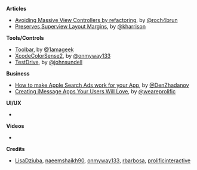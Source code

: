 
**Articles**

* [Avoiding Massive View Controllers by refactoring](https://medium.com/@jamesrochabrun/avoiding-massive-view-controllers-by-refactoring-ffb6a55dfa42), by [@roch4brun](https://twitter.com/roch4brun)
* [Preserves Superview Layout Margins](https://useyourloaf.com/blog/preserves-superview-layout-margins/), by [@kharrison](https://twitter.com/kharrison)


**Tools/Controls**

* [Toolbar](https://github.com/1amageek/Toolbar), by [@1amageek](https://twitter.com/1amageek)
* [XcodeColorSense2](https://github.com/onmyway133/XcodeColorSense2), by [@onmyway133](https://twitter.com/onmyway133)
* [TestDrive](https://github.com/JohnSundell/TestDrive), by [@johnsundell](https://twitter.com/johnsundell)

**Business**

* [How to make Apple Search Ads work for your App](https://denzhadanov.com/how-to-make-apple-search-ads-work-for-your-app-5bbe98b79cf3), by [@DenZhadanov](https://twitter.com/DenZhadanov)
* [Creating iMessage Apps Your Users Will Love](http://blog.prolificinteractive.com/2017/04/25/creating-imessage-apps-your-users-will-love/), by [@weareprolific](https://twitter.com/weareprolific)

**UI/UX**

*

**Videos**

*

**Credits**

* [LisaDziuba](https://github.com/lisadziuba), [naeemshaikh90](https://github.com/naeemshaikh90), [onmyway133](https://github.com/onmyway133), [rbarbosa](https://github.com/rbarbosa), [prolificinteractive](https://github.com/prolificinteractive)
